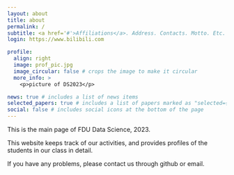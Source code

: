 ```yaml
---
layout: about
title: about
permalink: /
subtitle: <a href='#'>Affiliations</a>. Address. Contacts. Motto. Etc.
login: https://www.bilibili.com

profile:
  align: right
  image: prof_pic.jpg
  image_circular: false # crops the image to make it circular
  more_info: >
    <p>picture of DS2023</p>

news: true # includes a list of news items
selected_papers: true # includes a list of papers marked as "selected={true}"
social: false # includes social icons at the bottom of the page
---
```

<!--you can refer to usage.md in _pages or CUSTOMIZE.md to get full knowledge of how to change the pages and customize them-->

This is the main page of FDU Data Science, 2023.

This website keeps track of our activities, and provides profiles of the students in our class in detail.

If you have any problems, please contact us through github or email.
